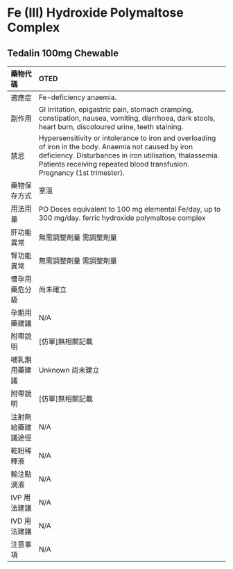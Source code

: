 # Fe (III) Hydroxide Polymaltose Complex

## Tedalin 100mg Chewable

| 藥物代碼           | OTED                                                                                                                                                                                                                                         |
|:-------------------|:---------------------------------------------------------------------------------------------------------------------------------------------------------------------------------------------------------------------------------------------|
| 適應症             | Fe-deficiency anaemia.                                                                                                                                                                                                                       |
| 副作用             | GI irritation, epigastric pain, stomach cramping, constipation, nausea, vomiting, diarrhoea, dark stools, heart burn, discoloured urine, teeth staining.                                                                                     |
| 禁忌               | Hypersensitivity or intolerance to iron and overloading of iron in the body. Anaemia not caused by iron deficiency. Disturbances in iron utilisation, thalassemia. Patients receiving repeated blood transfusion. Pregnancy (1st trimester). |
| 藥物保存方式       | 室溫                                                                                                                                                                                                                                         |
| 用法用量           | PO Doses equivalent to 100 mg elemental Fe/day, up to 300 mg/day. ferric hydroxide polymaltose complex                                                                                                                                       |
| 肝功能異常         | 無需調整劑量  需調整劑量                                                                                                                                                                                                                     |
| 腎功能異常         | 無需調整劑量  需調整劑量                                                                                                                                                                                                                     |
| 懷孕用藥危分級     | 尚未確立                                                                                                                                                                                                                                     |
| 孕期用藥建議       | N/A                                                                                                                                                                                                                                          |
| 附帶說明           | [仿單]無相關記載                                                                                                                                                                                                                             |
| 哺乳期用藥建議     | Unknown 尚未建立                                                                                                                                                                                                                             |
| 附帶說明           | [仿單]無相關記載                                                                                                                                                                                                                             |
| 注射劑給藥建議途徑 | N/A                                                                                                                                                                                                                                          |
| 乾粉稀釋液         | N/A                                                                                                                                                                                                                                          |
| 輸注點滴液         | N/A                                                                                                                                                                                                                                          |
| IVP 用法建議       | N/A                                                                                                                                                                                                                                          |
| IVD 用法建議       | N/A                                                                                                                                                                                                                                          |
| 注意事項           | N/A                                                                                                                                                                                                                                          |

